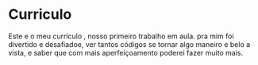 # Curriculo
Este e o meu currículo , nosso primeiro trabalho em aula.  pra  mim foi divertido e desafiadoe, ver tantos códigos se tornar algo maneiro e belo a vista, e saber que com mais aperfeiçoamento poderei fazer muito mais.
